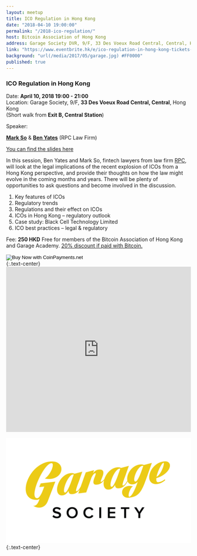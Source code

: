 ```yaml
---
layout: meetup
title: ICO Regulation in Hong Kong
date: "2018-04-10 19:00:00"
permalink: "/2018-ico-regulation/"
host: Bitcoin Association of Hong Kong
address: Garage Society DVR, 9/F, 33 Des Voeux Road Central, Central, Hong Kong
link: "https://www.eventbrite.hk/e/ico-regulation-in-hong-kong-tickets-44825178315"
background: "url(/media/2017/05/garage.jpg) #FF0000"
published: true
---
```


### ICO Regulation in Hong Kong

Date: **April 10, 2018 19:00 - 21:00**     
Location: Garage Society, 9/F, **33 Des Voeux Road Central, Central**, Hong Kong     
(Short walk from **Exit B, Central Station**)     

Speaker:

**[Mark So](https://www.rpc.co.uk/people/mark-so/)** & **[Ben Yates](https://www.rpc.co.uk/people/ben-yates/)** (RPC Law Firm)

[You can find the slides here](/media/2018/04/regulation.pdf)

In this session, Ben Yates and Mark So, fintech lawyers from law firm [RPC](https://www.rpc.co.uk/), will look at the legal implications of the recent explosion of ICOs from a Hong Kong perspective, and provide their thoughts on how the law might evolve in the coming months and years. There will be plenty of opportunities to ask questions and become involved in the discussion.

1. Key features of ICOs
2. Regulatory trends
3. Regulations and their effect on ICOs
4. ICOs in Hong Kong – regulatory outlook
5. Case study: Black Cell Technology Limited
6. ICO best practices – legal & regulatory

Fee: **250 HKD**
Free for members of the Bitcoin Association of Hong Kong and Garage Academy.
[20% discount if paid with Bitcoin.](https://www.coinpayments.net/index.php?cmd=_pay&reset=1&merchant=84ffa7d089e5eefdc9ff75f09f948f80&item_name=ICO+Regulation+Talk&currency=HKD&amountf=200.00000000&quantity=1&allow_quantity=0&want_shipping=0&allow_extra=1&)

<form action="https://www.coinpayments.net/index.php" method="post">
	<input type="hidden" name="cmd" value="_pay_simple">
	<input type="hidden" name="reset" value="1">
	<input type="hidden" name="merchant" value="84ffa7d089e5eefdc9ff75f09f948f80">
	<input type="hidden" name="item_name" value="ICO Regulation Talk">
	<input type="hidden" name="item_desc" value="ICO Regulation Talk">
	<input type="hidden" name="currency" value="HKD">
	<input type="hidden" name="amountf" value="200.00000000">
	<input type="hidden" name="want_shipping" value="0">
	<input type="hidden" name="success_url" value="https://www.eventbrite.hk/e/ico-regulation-in-hong-kong-tickets-44825178315">
	<input type="hidden" name="cancel_url" value="https://www.eventbrite.hk/e/ico-regulation-in-hong-kong-tickets-44825178315">
	<input type="image" src="https://www.coinpayments.net/images/pub/CP-main-large.png" alt="Buy Now with CoinPayments.net">
</form>
{:.text-center}

<iframe src="https://www.google.com/maps/embed?pb=!1m18!1m12!1m3!1d388.06037911364206!2d114.15734325906284!3d22.282788377979923!2m3!1f0!2f0!3f0!3m2!1i1024!2i768!4f13.1!3m3!1m2!1s0x34040064a09d4adf%3A0x12681b7f2253e855!2sGarage+Society+Central!5e0!3m2!1sen!2shk!4v1522846323880" width="100%" height="450" frameborder="0" style="border:0" allowfullscreen></iframe>

[![Garage Society](/media/2017/05/garagesociety.png)](http://www.thegaragesociety.com/)
{:.text-center}
